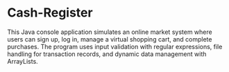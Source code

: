 # Cash-Register
This Java console application simulates an online market system where users can sign up, log in, manage a virtual shopping cart, and complete purchases. The program uses input validation with regular expressions, file handling for transaction records, and dynamic data management with ArrayLists.
